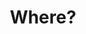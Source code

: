 ---
order: 14
slug: "/where"
parentSlug: "/"
title: "Where?"
description: "is Goldlabel?"
icon: "geo"
image: "/png/everybody.png"
keywords: "Who, What, When, Where, Why, How,"
lat: 1.123
lng: 1.234
---